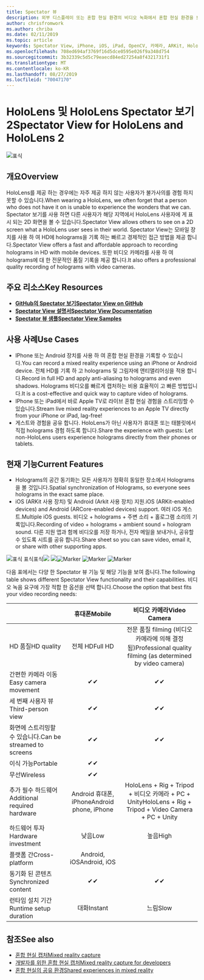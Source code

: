 ```yaml
---
title: Spectator 뷰
description: 외부 디스플레이 또는 혼합 현실 환경의 비디오 녹화에서 혼합 현실 환경을 보여 주는 수단으로 외부 장치에서 holograms을 시각화 합니다.
author: chrisfromwork
ms.author: chriba
ms.date: 02/11/2019
ms.topic: article
keywords: Spectator View, iPhone, iOS, iPad, OpenCV, 카메라, ARKit, HoloLens, Mixed Reality, MixedRealityToolkit, 데모, 레코드
ms.openlocfilehash: 708ed694af3769f16d5dce0595e026f9a348d754
ms.sourcegitcommit: 3b32339c5d5c79eaecd84ed27254a8f4321731f1
ms.translationtype: MT
ms.contentlocale: ko-KR
ms.lasthandoff: 08/27/2019
ms.locfileid: "70047170"
---
```

# <a name="spectator-view-for-hololens-and-hololens-2"></a><span data-ttu-id="a8045-104">HoloLens 및 HoloLens Spectator 보기 2</span><span class="sxs-lookup"><span data-stu-id="a8045-104">Spectator View for HoloLens and HoloLens 2</span></span>

![표식](images/SpecViewPhoneHero.jpg)

## <a name="overview"></a><span data-ttu-id="a8045-106">개요</span><span class="sxs-lookup"><span data-stu-id="a8045-106">Overview</span></span>

<span data-ttu-id="a8045-107">HoloLens를 제공 하는 경우에는 자주 제공 하지 않는 사용자가 불가사의를 경험 하지 못할 수 있습니다.</span><span class="sxs-lookup"><span data-stu-id="a8045-107">When wearing a HoloLens, we often forget that a person who does not have it on is unable to experience the wonders that we can.</span></span> <span data-ttu-id="a8045-108">Spectator 보기를 사용 하면 다른 사용자가 해당 지역에서 HoloLens 사용자에 게 표시 되는 2D 화면을 볼 수 있습니다.</span><span class="sxs-lookup"><span data-stu-id="a8045-108">Spectator View allows others to see on a 2D screen what a HoloLens user sees in their world.</span></span>
<span data-ttu-id="a8045-109">Spectator View는 모바일 장치를 사용 하 여 HD에 holograms을 기록 하는 빠르고 경제적인 접근 방법을 제공 합니다.</span><span class="sxs-lookup"><span data-stu-id="a8045-109">Spectator View offers a fast and affordable approach to recording holograms in HD with mobile devices.</span></span> <span data-ttu-id="a8045-110">또한 비디오 카메라를 사용 하 여 holograms에 대 한 전문적인 품질 기록을 제공 합니다.</span><span class="sxs-lookup"><span data-stu-id="a8045-110">It also offers a professional quality recording of holograms with video cameras.</span></span>

## <a name="key-resources"></a><span data-ttu-id="a8045-111">주요 리소스</span><span class="sxs-lookup"><span data-stu-id="a8045-111">Key Resources</span></span>

* [<span data-ttu-id="a8045-112">**GitHub의 Spectator 보기**</span><span class="sxs-lookup"><span data-stu-id="a8045-112">**Spectator View on GitHub**</span></span>](https://github.com/microsoft/MixedReality-SpectatorView)
* [<span data-ttu-id="a8045-113">**Spectator View 설명서**</span><span class="sxs-lookup"><span data-stu-id="a8045-113">**Spectator View Documentation**</span></span>](https://microsoft.github.io/MixedReality-SpectatorView/README.html)
* [<span data-ttu-id="a8045-114">**Spectator 뷰 샘플**</span><span class="sxs-lookup"><span data-stu-id="a8045-114">**Spectator View Samples**</span></span>](https://github.com/microsoft/MixedReality-SpectatorView/tree/master/samples)

## <a name="use-cases"></a><span data-ttu-id="a8045-115">사용 사례</span><span class="sxs-lookup"><span data-stu-id="a8045-115">Use Cases</span></span>
* <span data-ttu-id="a8045-116">IPhone 또는 Android 장치를 사용 하 여 혼합 현실 환경을 기록할 수 있습니다.</span><span class="sxs-lookup"><span data-stu-id="a8045-116">You can record a mixed reality experience using an iPhone or Android device.</span></span> <span data-ttu-id="a8045-117">전체 HD를 기록 하 고 holograms 및 그림자에 앤티앨리어싱을 적용 합니다.</span><span class="sxs-lookup"><span data-stu-id="a8045-117">Record in full HD and apply anti-aliasing to holograms and even shadows.</span></span> <span data-ttu-id="a8045-118">Holograms 비디오를 빠르게 캡처하는 비용 효율적이 고 빠른 방법입니다.</span><span class="sxs-lookup"><span data-stu-id="a8045-118">It is a cost-effective and quick way to capture video of holograms.</span></span>
* <span data-ttu-id="a8045-119">IPhone 또는 iPad에서 바로 Apple TV로 라이브 혼합 현실 경험을 스트리밍할 수 있습니다.</span><span class="sxs-lookup"><span data-stu-id="a8045-119">Stream live mixed reality experiences to an Apple TV directly from your iPhone or iPad, lag-free!</span></span>
* <span data-ttu-id="a8045-120">게스트와 경험을 공유 합니다. HoloLens가 아닌 사용자가 휴대폰 또는 태블릿에서 직접 holograms 경험 하도록 합니다.</span><span class="sxs-lookup"><span data-stu-id="a8045-120">Share the experience with guests: Let non-HoloLens users experience holograms directly from their phones or tablets.</span></span>

## <a name="current-features"></a><span data-ttu-id="a8045-121">현재 기능</span><span class="sxs-lookup"><span data-stu-id="a8045-121">Current Features</span></span>

* <span data-ttu-id="a8045-122">Holograms의 공간 동기화는 모든 사용자가 정확히 동일한 장소에서 Holograms을 볼 것입니다.</span><span class="sxs-lookup"><span data-stu-id="a8045-122">Spatial synchronization of Holograms, so everyone sees holograms in the exact same place.</span></span>
* <span data-ttu-id="a8045-123">iOS (ARKit 사용 장치) 및 Android (Arkit 사용 장치) 지원.</span><span class="sxs-lookup"><span data-stu-id="a8045-123">iOS (ARKit-enabled devices) and Android (ARCore-enabled devices) support.</span></span>
<span data-ttu-id="a8045-124">여러 iOS 게스트.</span><span class="sxs-lookup"><span data-stu-id="a8045-124">Multiple iOS guests.</span></span>
<span data-ttu-id="a8045-125">비디오 + holograms + 주변 소리 + 홀로그램 소리의 기록입니다.</span><span class="sxs-lookup"><span data-stu-id="a8045-125">Recording of video + holograms + ambient sound + hologram sound.</span></span>
<span data-ttu-id="a8045-126">다른 지원 앱과 함께 비디오를 저장 하거나, 전자 메일을 보내거나, 공유할 수 있도록 시트를 공유 합니다.</span><span class="sxs-lookup"><span data-stu-id="a8045-126">Share sheet so you can save video, email it, or share with other supporting apps.</span></span>

<span data-ttu-id="a8045-127">![표식](images/SpecViewPhoneDemo.jpg)
표식표식![](images/hololensspectatorview-500px.jpg) ![](images/spectatorview-300px.png)</span><span class="sxs-lookup"><span data-stu-id="a8045-127">![Marker](images/SpecViewPhoneDemo.jpg)
![Marker](images/hololensspectatorview-500px.jpg) ![Marker](images/spectatorview-300px.png)</span></span>

<span data-ttu-id="a8045-128">다음 표에서는 다양 한 Spectator 뷰 기능 및 해당 기능을 보여 줍니다.</span><span class="sxs-lookup"><span data-stu-id="a8045-128">The following table shows different Spectator View functionality and their capabilities.</span></span> <span data-ttu-id="a8045-129">비디오 녹음 요구에 가장 적합 한 옵션을 선택 합니다.</span><span class="sxs-lookup"><span data-stu-id="a8045-129">Choose the option that best fits your video recording needs:</span></span>

|                                      | <span data-ttu-id="a8045-130">휴대폰</span><span class="sxs-lookup"><span data-stu-id="a8045-130">Mobile</span></span>                  |                    <span data-ttu-id="a8045-131">비디오 카메라</span><span class="sxs-lookup"><span data-stu-id="a8045-131">Video Camera</span></span>              |
|--------------------------------------|:-----------------------:|:-------------------------------------------:|
| <span data-ttu-id="a8045-132">HD 품질</span><span class="sxs-lookup"><span data-stu-id="a8045-132">HD quality</span></span>                           |         <span data-ttu-id="a8045-133">전체 HD</span><span class="sxs-lookup"><span data-stu-id="a8045-133">Full HD</span></span>         |        <span data-ttu-id="a8045-134">전문 품질 filming (비디오 카메라에 의해 결정 됨)</span><span class="sxs-lookup"><span data-stu-id="a8045-134">Professional quality filming (as determined by video camera)</span></span>      |
| <span data-ttu-id="a8045-135">간편한 카메라 이동</span><span class="sxs-lookup"><span data-stu-id="a8045-135">Easy camera movement</span></span>                 |            <span data-ttu-id="a8045-136">✔</span><span class="sxs-lookup"><span data-stu-id="a8045-136">✔</span></span>            |                      <span data-ttu-id="a8045-137">✔</span><span class="sxs-lookup"><span data-stu-id="a8045-137">✔</span></span>                      |
| <span data-ttu-id="a8045-138">세 번째 사용자 뷰</span><span class="sxs-lookup"><span data-stu-id="a8045-138">Third-person view</span></span>                    |            <span data-ttu-id="a8045-139">✔</span><span class="sxs-lookup"><span data-stu-id="a8045-139">✔</span></span>            |                      <span data-ttu-id="a8045-140">✔</span><span class="sxs-lookup"><span data-stu-id="a8045-140">✔</span></span>                      |
| <span data-ttu-id="a8045-141">화면에 스트리밍할 수 있습니다.</span><span class="sxs-lookup"><span data-stu-id="a8045-141">Can be streamed to screens</span></span>           |            <span data-ttu-id="a8045-142">✔</span><span class="sxs-lookup"><span data-stu-id="a8045-142">✔</span></span>            |                      <span data-ttu-id="a8045-143">✔</span><span class="sxs-lookup"><span data-stu-id="a8045-143">✔</span></span>                      |
| <span data-ttu-id="a8045-144">이식 가능</span><span class="sxs-lookup"><span data-stu-id="a8045-144">Portable</span></span>                             |            <span data-ttu-id="a8045-145">✔</span><span class="sxs-lookup"><span data-stu-id="a8045-145">✔</span></span>            |                                             |
| <span data-ttu-id="a8045-146">무선</span><span class="sxs-lookup"><span data-stu-id="a8045-146">Wireless</span></span>                             |            <span data-ttu-id="a8045-147">✔</span><span class="sxs-lookup"><span data-stu-id="a8045-147">✔</span></span>            |                                             |
| <span data-ttu-id="a8045-148">추가 필수 하드웨어</span><span class="sxs-lookup"><span data-stu-id="a8045-148">Additional required hardware</span></span>         |     <span data-ttu-id="a8045-149">Android 휴대폰, iPhone</span><span class="sxs-lookup"><span data-stu-id="a8045-149">Android phone, iPhone</span></span>    | <span data-ttu-id="a8045-150">HoloLens + Rig + Tripod + 비디오 카메라 + PC + Unity</span><span class="sxs-lookup"><span data-stu-id="a8045-150">HoloLens + Rig + Tripod + Video Camera + PC + Unity</span></span> |
| <span data-ttu-id="a8045-151">하드웨어 투자</span><span class="sxs-lookup"><span data-stu-id="a8045-151">Hardware investment</span></span>                  |           <span data-ttu-id="a8045-152">낮음</span><span class="sxs-lookup"><span data-stu-id="a8045-152">Low</span></span>            |                     <span data-ttu-id="a8045-153">높음</span><span class="sxs-lookup"><span data-stu-id="a8045-153">High</span></span>                    |
| <span data-ttu-id="a8045-154">플랫폼 간</span><span class="sxs-lookup"><span data-stu-id="a8045-154">Cross-platform</span></span>                       |           <span data-ttu-id="a8045-155">Android, iOS</span><span class="sxs-lookup"><span data-stu-id="a8045-155">Android, iOS</span></span>   |                                             |
| <span data-ttu-id="a8045-156">동기화 된 콘텐츠</span><span class="sxs-lookup"><span data-stu-id="a8045-156">Synchronized content</span></span>                 |            <span data-ttu-id="a8045-157">✔</span><span class="sxs-lookup"><span data-stu-id="a8045-157">✔</span></span>            |                      <span data-ttu-id="a8045-158">✔</span><span class="sxs-lookup"><span data-stu-id="a8045-158">✔</span></span>                      |
| <span data-ttu-id="a8045-159">런타임 설치 기간</span><span class="sxs-lookup"><span data-stu-id="a8045-159">Runtime setup duration</span></span>               |         <span data-ttu-id="a8045-160">대화</span><span class="sxs-lookup"><span data-stu-id="a8045-160">Instant</span></span>          |                     <span data-ttu-id="a8045-161">느림</span><span class="sxs-lookup"><span data-stu-id="a8045-161">Slow</span></span>                    |
## <a name="see-also"></a><span data-ttu-id="a8045-162">참조</span><span class="sxs-lookup"><span data-stu-id="a8045-162">See also</span></span>

* [<span data-ttu-id="a8045-163">혼합 현실 캡처</span><span class="sxs-lookup"><span data-stu-id="a8045-163">Mixed reality capture</span></span>](mixed-reality-capture.md) 
* [<span data-ttu-id="a8045-164">개발자를 위한 혼합 현실 캡처</span><span class="sxs-lookup"><span data-stu-id="a8045-164">Mixed reality capture for developers</span></span>](mixed-reality-capture-for-developers.md)
* [<span data-ttu-id="a8045-165">혼합 현실의 공유 환경</span><span class="sxs-lookup"><span data-stu-id="a8045-165">Shared experiences in mixed reality</span></span>](shared-experiences-in-mixed-reality.md)
